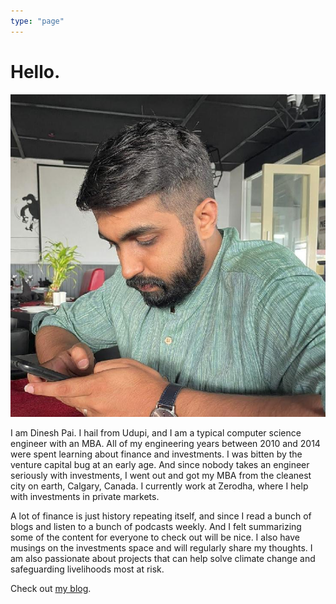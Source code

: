 ```yaml
---
type: "page"
---
```


# Hello.

![](static/images/dinesh.jpg ".")


I am Dinesh Pai. I hail from Udupi, and I am a typical computer science engineer with an MBA. All of my engineering years between 2010 and 2014 were spent learning about finance and investments. I was bitten by the venture capital bug at an early age. And since nobody takes an engineer seriously with investments, I went out and got my MBA from the cleanest city on earth, Calgary, Canada. I currently work at Zerodha, where I help with investments in private markets. 

A lot of finance is just history repeating itself, and since I read a bunch of blogs and listen to a bunch of podcasts weekly. And I felt summarizing some of the content for everyone to check out will be nice. I also have musings on the investments space and will regularly share my thoughts. I am also passionate about projects that can help solve climate change and safeguarding livelihoods most at risk.

Check out [my blog](/blog).